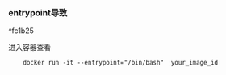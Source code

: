 ### entrypoint导致

^fc1b25

进入容器查看

```shell
	docker run -it --entrypoint="/bin/bash"  your_image_id
```